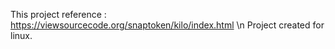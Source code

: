 This project reference : https://viewsourcecode.org/snaptoken/kilo/index.html \n
Project created for linux.
